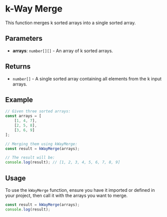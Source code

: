 
# k-Way Merge

This function merges k sorted arrays into a single sorted array.

## Parameters

- **arrays**: `number[][]` - An array of k sorted arrays.

## Returns

- `number[]` - A single sorted array containing all elements from the k input arrays.

## Example

```javascript
// Given three sorted arrays:
const arrays = [
    [1, 4, 7],
    [2, 5, 8],
    [3, 6, 9]
];

// Merging them using kWayMerge:
const result = kWayMerge(arrays);

// The result will be:
console.log(result); // [1, 2, 3, 4, 5, 6, 7, 8, 9]
```

## Usage

To use the `kWayMerge` function, ensure you have it imported or defined in your project, then call it with the arrays you want to merge.

```javascript
const result = kWayMerge(arrays);
console.log(result);
```